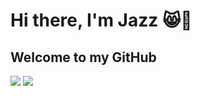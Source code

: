 # Hi there, I'm Jazz 😸👋
## Welcome to my GitHub

<img src="https://github-readme-stats.vercel.app/api?username=JasminFarhi&show_icons=true&theme=radical"/>
<img src="https://github-readme-stats.vercel.app/api/top-langs/?username=JasminFarhi&hide_progress=true"/>

